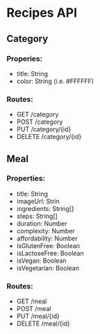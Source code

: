 # Recipes API

## Category

### Properies:

- title: String
- color: String (i.e. #FFFFFF)

### Routes:

- GET /category
- POST /category
- PUT /category/{id}
- DELETE /category/{id}

## Meal

### Properties:

- title: String
- imageUrl: Strin
- ingredients: String[]
- steps: String[]
- duration: Number
- complexity: Number
- affordability: Number
- isGlutenFree: Boolean
- isLactoseFree: Boolean
- isVegan: Boolean
- isVegetarian: Boolean

### Routes:

- GET /meal
- POST /meal
- PUT /meal/{id}
- DELETE /meal/{id}

